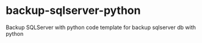 # backup-sqlserver-python
Backup SQLServer with python
code template for backup sqlserver db with python
